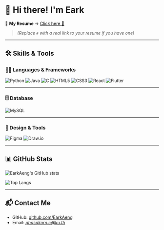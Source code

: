 # 👋 Hi there! I'm Eark

📄 **My Resume** → [Click here 🚀](#)  
> *(Replace `#` with a real link to your resume if you have one)*

---

## 🛠️ Skills & Tools

### 👩‍💻 Languages & Frameworks

![Python](https://img.shields.io/badge/Python-3776AB?style=for-the-badge&logo=python&logoColor=white)
![Java](https://img.shields.io/badge/Java-ED8B00?style=for-the-badge&logo=java&logoColor=white)
![C](https://img.shields.io/badge/C-00599C?style=for-the-badge&logo=c&logoColor=white)
![HTML5](https://img.shields.io/badge/HTML5-E34F26?style=for-the-badge&logo=html5&logoColor=white)
![CSS3](https://img.shields.io/badge/CSS3-1572B6?style=for-the-badge&logo=css3&logoColor=white)
![React](https://img.shields.io/badge/React-61DAFB?style=for-the-badge&logo=react&logoColor=black)
![Flutter](https://img.shields.io/badge/Flutter-02569B?style=for-the-badge&logo=flutter&logoColor=white)

---

### 🗄️ Database

![MySQL](https://img.shields.io/badge/MySQL-4479A1?style=for-the-badge&logo=mysql&logoColor=white)

---

### 🎨 Design & Tools

![Figma](https://img.shields.io/badge/Figma-F24E1E?style=for-the-badge&logo=figma&logoColor=white)
![Draw.io](https://img.shields.io/badge/Draw.io-F08705?style=for-the-badge&logo=diagrams-dot-net&logoColor=white)

---

## 📊 GitHub Stats

![EarkAeng's GitHub stats](https://github-readme-stats.vercel.app/api?username=EarkAeng&show_icons=true&theme=tokyonight)

![Top Langs](https://github-readme-stats.vercel.app/api/top-langs/?username=EarkAeng&layout=compact&theme=tokyonight)

---

## 📬 Contact Me

- GitHub: [github.com/EarkAeng](https://github.com/EarkAeng)
- Email: *phasakorn.c@ku.th*

